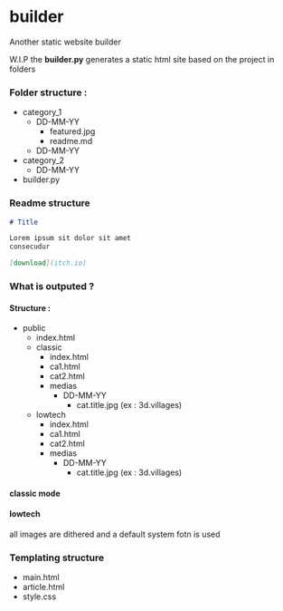 # builder
Another static website builder

W.I.P
the **builder.py** generates a static html site based on the project in folders

### Folder structure : 
- category_1
    - DD-MM-YY
        - featured.jpg
        - readme.md
    - DD-MM-YY
- category_2
    - DD-MM-YY
- builder.py

### Readme structure
```md
# Title

Lorem ipsum sit dolor sit amet
consecudur 

[download](itch.io)

```

### What is outputed ?
#### Structure :
- public
    - index.html
    - classic
        - index.html
        - ca1.html
        - cat2.html
        - medias
            - DD-MM-YY
                - cat.title.jpg (ex : 3d.villages)
    - lowtech
        - index.html
        - ca1.html
        - cat2.html
        - medias
            - DD-MM-YY
                - cat.title.jpg (ex : 3d.villages)


#### classic mode
#### lowtech
all images are dithered and a default system fotn is used

### Templating structure
- main.html
- article.html
- style.css

